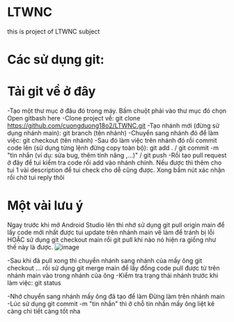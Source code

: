 # LTWNC
this is project of LTWNC subject
# Các sử dụng git:
# Tải git về ở đây
-Tạo một thư mục ở đâu đó trong máy. Bấm chuột phải vào thư mục đó chọn Open gitbash here
-Clone project về: git clone https://github.com/cuongduong18o2/LTWNC.git
-Tạo nhánh mới (đừng sử dụng nhánh main): git branch (tên nhánh)
-Chuyển sang nhánh đó để làm việc: git checkout (tên nhánh)
-Sau đó làm việc trên nhánh đó rồi commit code lên (sử dụng từng lệnh đừng copy toàn bộ): git add . / git commit -m "tin nhắn (ví dụ: sửa bug, thêm tính năng ,...)" / git push
-Rồi tạo pull request ở đây để tui kiểm tra code rồi add vào nhánh chính. Nếu được thì thêm cho tui 1 vài description để tui check cho dễ cũng được. Xong bấm nút xác nhận rồi chờ tui reply thôi
# Một vài lưu ý
Ngay trước khi mở Android Studio lên thì nhớ sử dụng git pull origin main để lấy code mới nhất được tui update trên nhánh main về làm để tránh bị lỗi HOẶC sử dụng git checkout main rồi git pull khi nào nó hiện ra giống như thế này là được.
![image](https://github.com/user-attachments/assets/55014337-adb9-4039-8beb-e1eaa1b2f46e)

-Sau khi đã pull xong thì chuyển nhánh sang nhánh của mấy ông git checkout ... rồi sử dụng git merge main để lấy đống code pull được từ trên nhánh main vào trong nhánh của ông
-Kiểm tra trạng thái nhánh trước khi làm việc: git status

-Nhớ chuyển sang nhánh mấy ông đã tạo để làm Đừng làm trên nhánh main
-Lúc sử dụng git commit -m "tin nhắn" thì ở chỗ tin nhắn mấy ông liệt kê càng chi tiết càng tốt nha
